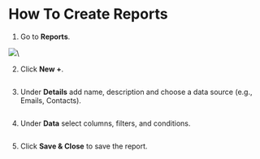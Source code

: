 # How To Create Reports

1. Go to **Reports**.

![](https://3790142297-files.gitbook.io/~/files/v0/b/gitbook-x-prod.appspot.com/o/spaces%2FJbWd8kIN0U4a2HVR5aA6%2Fuploads%2FDqP8s3Z2fErI9GgXIx1M%2F0.png?alt=media)\




2. Click **New +**.

<figure><img src="https://3790142297-files.gitbook.io/~/files/v0/b/gitbook-x-prod.appspot.com/o/spaces%2FJbWd8kIN0U4a2HVR5aA6%2Fuploads%2F02EVNUUt4G6rTujb8ceo%2F1.png?alt=media" alt=""><figcaption></figcaption></figure>



3. Under **Details** add name, description and choose a data source (e.g., Emails, Contacts).

<figure><img src="https://3790142297-files.gitbook.io/~/files/v0/b/gitbook-x-prod.appspot.com/o/spaces%2FJbWd8kIN0U4a2HVR5aA6%2Fuploads%2FOG0EhibTB6yiCK7Ecfum%2F2.png?alt=media" alt=""><figcaption></figcaption></figure>



4. Under **Data** select columns, filters, and conditions.

<figure><img src="https://3790142297-files.gitbook.io/~/files/v0/b/gitbook-x-prod.appspot.com/o/spaces%2FJbWd8kIN0U4a2HVR5aA6%2Fuploads%2FtXZPd1HRnF08Ntou0vez%2F3.png?alt=media" alt=""><figcaption></figcaption></figure>



5. Click **Save & Close** to save the report.

<figure><img src="https://3790142297-files.gitbook.io/~/files/v0/b/gitbook-x-prod.appspot.com/o/spaces%2FJbWd8kIN0U4a2HVR5aA6%2Fuploads%2FqEiYGbDDbW3GOhxI6rS0%2F4.png?alt=media" alt=""><figcaption></figcaption></figure>
